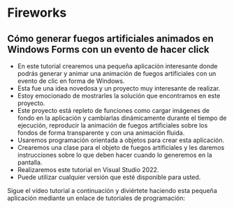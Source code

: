 # Fireworks

## Cómo generar fuegos artificiales animados en Windows Forms con un evento de hacer click

- En este tutorial crearemos una pequeña aplicación interesante donde podrás generar y animar una animación de fuegos artificiales con un evento de clic en forma de Windows.
- Esta fue una idea novedosa y un proyecto muy interesante de realizar.
- Estoy emocionado de mostrarles la solución que encontramos en este proyecto.
- Este proyecto está repleto de funciones como cargar imágenes de fondo en la aplicación y cambiarlas dinámicamente durante el tiempo de ejecución, reproducir la animación de fuegos artificiales sobre los fondos de forma transparente y con una animación fluida.
- Usaremos programación orientada a objetos para crear esta aplicación.
- Crearemos una clase para el objeto de fuegos artificiales y les daremos instrucciones sobre lo que deben hacer cuando lo generemos en la pantalla.
- Realizaremos este tutorial en Visual Studio 2022.
- Puede utilizar cualquier versión que esté disponible para usted.

Sigue el vídeo tutorial a continuación y diviértete haciendo esta pequeña aplicación mediante un enlace de tutoriales de programación:
